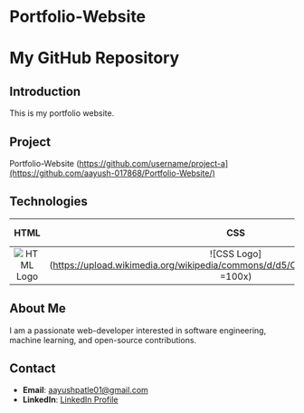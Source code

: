 # Portfolio-Website
# My GitHub Repository

## Introduction
This is my portfolio website.

## Project
Portfolio-Website
(https://github.com/username/project-a](https://github.com/aayush-017868/Portfolio-Website/)


## Technologies
| HTML | CSS | JavaScript | VS Code |
|:---:|:---:|:---:|:---:|
| ![HTML Logo](https://upload.wikimedia.org/wikipedia/commons/6/61/HTML5_logo_and_wordmark.svg) | ![CSS Logo](https://upload.wikimedia.org/wikipedia/commons/d/d5/CSS3_logo_and_wordmark.svg =100x) | ![JavaScript Logo](https://upload.wikimedia.org/wikipedia/commons/9/99/Unofficial_JavaScript_logo_2.svg) | ![VS Code Logo](https://upload.wikimedia.org/wikipedia/commons/9/9a/Visual_Studio_Code_1.35_icon.svg) |

## About Me
I am a passionate web-developer interested in software engineering, machine learning, and open-source contributions.

## Contact
- **Email**: aayushpatle01@gmail.com
- **LinkedIn**: [LinkedIn Profile](https://www.linkedin.com/in/aayush-patle-31878a225/)
